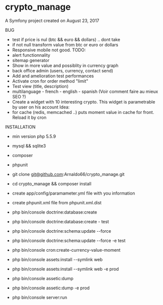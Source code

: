 crypto_manage
=============

A Symfony project created on August 23, 2017

BUG
  - test if price is nul (btc && euro && dollars) .. dont take
  - if not null transform value from btc or euro or dollars
  - Responsive mobile not good.
TODO:
  - alert functionnality
  - sitemap generator
  - Show in more value and possiblity in currency graph
  - back office admin (users, currency, contact send)
  - Add and amelioration test performances
  - Activate cron for order method "limit"
  - Test view (title, description)
  - multilanguage - french - english - spanish (Voir comment faire au mieux SEO ?)
  - Create a widget with 10 interesting crypto. This widget is parametrable by user on his account
  Idea:
  - for cache (redis, memcached ..) puts moment value in cache for front. Reload it by cron


  INSTALLATION
  - min version php 5.5.9
  - mysql && sqlite3
  - composer
  - phpunit

  - git clone git@github.com:Arnaldo66/crypto_manage.git
  - cd crypto_manage && composer install
  - create app/config/paramameter.yml file with you information
  - create phpunit.xml file from phpunit.xml.dist
  - php bin/console doctrine:database:create
  - php bin/console doctrine:database:create - test
  - php bin/console doctrine:schema:update --force
  - php bin/console doctrine:schema:update --force -e test
  - php bin/console cron:create-currency-value-moment
  - php bin/console assets:install --symlink web
  - php bin/console assets:install --symlink web -e prod
  - php bin/console assetic:dump
  - php bin/console assetic:dump -e prod
  - php bin/console server:run
